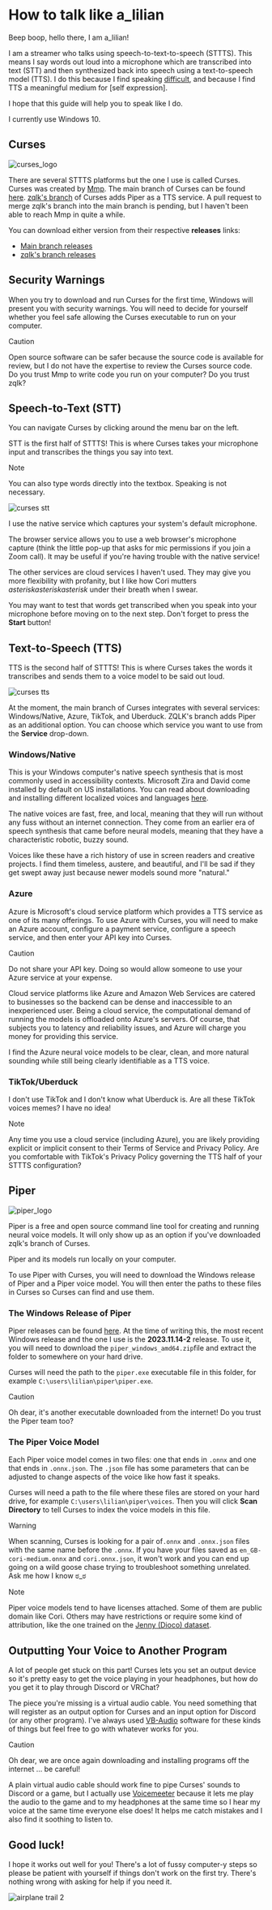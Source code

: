 # How to talk like a_lilian

Beep boop, hello there, I am a_lilian! 

I am a streamer who talks using speech-to-text-to-speech (STTTS). This means I say words out loud into a microphone which are transcribed into text (STT) and then synthesized back into speech using a text-to-speech model (TTS). I do this because I find speaking [difficult](https://www.youtube.com/watch?v=qkNP2KveLVE), and because I find TTS a meaningful medium for [self expression]. 

I hope that this guide will help you to speak like I do. 

I currently use Windows 10.

## Curses

![curses_logo](https://github.com/user-attachments/assets/ef214e69-d9d6-4a28-a272-69ebfcb35445)

There are several STTTS platforms but the one I use is called Curses. Curses was created by [Mmp](https://www.patreon.com/c/mmpcode). The main branch of Curses can be found [here](https://github.com/mmpneo/curses). [zqlk's branch](https://github.com/zqlk256/curses) of Curses adds Piper as a TTS service. A pull request to merge zqlk's branch into the main branch is pending, but I haven't been able to reach Mmp in quite a while. 

You can download either version from their respective **releases** links:

- [Main branch releases](https://github.com/mmpneo/curses/releases)
- [zqlk's branch releases](https://github.com/zqlk256/curses/releases)

## Security Warnings

When you try to download and run Curses for the first time, Windows will present you with security warnings. You will need to decide for yourself whether you feel safe allowing the Curses executable to run on your computer. 

> [!CAUTION]
> Open source software can be safer because the source code is available for review, but I do not have the expertise to review the Curses source code. Do you trust Mmp to write code you run on your computer? Do you trust zqlk?

## Speech-to-Text (STT)

You can navigate Curses by clicking around the menu bar on the left.

STT is the first half of STTTS! This is where Curses takes your microphone input and transcribes the things you say into text.

> [!NOTE]
> You can also type words directly into the textbox. Speaking is not necessary. 

![curses stt](https://github.com/user-attachments/assets/1c31c265-0e62-4aa2-bd6f-5ca9a0a0393b)

I use the native service which captures your system's default microphone. 

The browser service allows you to use a web browser's microphone capture (think the little pop-up that asks for mic permissions if you join a Zoom call). It may be useful if you're having trouble with the native service!

The other services are cloud services I haven't used. They may give you more flexibility with profanity, but I like how Cori mutters _asteriskasteriskasterisk_ under their breath when I swear. 

You may want to test that words get transcribed when you speak into your microphone before moving on to the next step. Don't forget to press the **Start** button!

## Text-to-Speech (TTS)

TTS is the second half of STTTS! This is where Curses takes the words it transcribes and sends them to a voice model to be said out loud.

![curses tts](https://github.com/user-attachments/assets/0cd3529b-dc37-4b9a-80e4-bef298180107)

At the moment, the main branch of Curses integrates with several services: Windows/Native, Azure, TikTok, and Uberduck. ZQLK's branch adds Piper as an additional option. You can choose which service you want to use from the **Service** drop-down.
 
### Windows/Native

This is your Windows computer's native speech synthesis that is most commonly used in accessibility contexts. Microsoft Zira and David come installed by default on US installations. You can read about downloading and installing different localized voices and languages [here](https://support.microsoft.com/en-us/windows/appendix-a-supported-languages-and-voices-4486e345-7730-53da-fcfe-55cc64300f01#WindowsVersion=Windows_10).

The native voices are fast, free, and local, meaning that they will run without any fuss without an internet connection. They come from an earlier era of speech synthesis that came before neural models, meaning that they have a characteristic robotic, buzzy sound. 

Voices like these have a rich history of use in screen readers and creative projects. I find them timeless, austere, and beautiful, and I'll be sad if they get swept away just because newer models sound more "natural."

### Azure

Azure is Microsoft's cloud service platform which provides a TTS service as one of its many offerings. To use Azure with Curses, you will need to make an Azure account, configure a payment service, configure a speech service, and then enter your API key into Curses. 

> [!CAUTION]
> Do not share your API key. Doing so would allow someone to use your Azure service at your expense.

Cloud service platforms like Azure and Amazon Web Services are catered to businesses so the backend can be dense and inaccessible to an inexperienced user. Being a cloud service, the computational demand of running the models is offloaded onto Azure's servers. Of course, that subjects you to latency and reliability issues, and Azure will charge you money for providing this service.

I find the Azure neural voice models to be clear, clean, and more natural sounding while still being clearly identifiable as a TTS voice. 

### TikTok/Uberduck

I don't use TikTok and I don't know what Uberduck is. Are all these TikTok voices memes? I have no idea! 

> [!NOTE]
> Any time you use a cloud service (including Azure), you are likely providing explicit or implicit consent to their Terms of Service and Privacy Policy. Are you comfortable with TikTok's Privacy Policy governing the TTS half of your STTTS configuration?

## Piper

![piper_logo](https://github.com/user-attachments/assets/c5f211c0-c524-4842-9814-085322fbd151)

Piper is a free and open source command line tool for creating and running neural voice models. It will only show up as an option if you've downloaded zqlk's branch of Curses.

Piper and its models run locally on your computer.

To use Piper with Curses, you will need to download the Windows release of Piper and a Piper voice model. You will then enter the paths to these files in Curses so Curses can find and use them.

### The Windows Release of Piper

Piper releases can be found [here](https://github.com/rhasspy/piper/releases). At the time of writing this, the most recent Windows release and the one I use is the **2023.11.14-2** release. To use it, you will need to download the `piper_windows_amd64.zip`file and extract the folder to somewhere on your hard drive. 

Curses will need the path to the `piper.exe` executable file in this folder, for example `C:\users\lilian\piper\piper.exe`.

> [!CAUTION]
> Oh dear, it's another executable downloaded from the internet! Do you trust the Piper team too? 

### The Piper Voice Model

Each Piper voice model comes in two files: one that ends in `.onnx` and one that ends in `.onnx.json`. The `.json` file has some parameters that can be adjusted to change aspects of the voice like how fast it speaks.

Curses will need a path to the file where these files are stored on your hard drive, for example `C:\users\lilian\piper\voices`. Then you will click **Scan Directory** to tell Curses to index the voice models in this file.

> [!WARNING]
> When scanning, Curses is looking for a pair of`.onnx` and `.onnx.json` files with the same name before the `.onnx`. If you have your files saved as `en_GB-cori-medium.onnx` and `cori.onnx.json`, it won't work and you can end up going on a wild goose chase trying to troubleshoot something unrelated. Ask me how I know ಠ_ಠ

> [!NOTE]
> Piper voice models tend to have licenses attached. Some of them are public domain like Cori. Others may have restrictions or require some kind of attribution, like the one trained on the [Jenny (Dioco) dataset](https://github.com/dioco-group/jenny-tts-dataset).  

## Outputting Your Voice to Another Program

A lot of people get stuck on this part! Curses lets you set an output device so it's pretty easy to get the voice playing in your headphones, but how do you get it to play through Discord or VRChat? 

The piece you're missing is a virtual audio cable. You need something that will register as an output option for Curses and an input option for Discord (or any other program). I've always used [VB-Audio](https://vb-audio.com/Voicemeeter/index.htm) software for these kinds of things but feel free to go with whatever works for you. 

> [!CAUTION]
> Oh dear, we are once again downloading and installing programs off the internet ... be careful!

A plain virtual audio cable should work fine to pipe Curses' sounds to Discord or a game, but I actually use [Voicemeeter](https://vb-audio.com/Voicemeeter/index.htm) because it lets me play the audio to the game and to my headphones at the same time so I hear my voice at the same time everyone else does! It helps me catch mistakes and I also find it soothing to listen to. 

## Good luck! 

I hope it works out well for you! There's a lot of fussy computer-y steps so please be patient with yourself if things don't work on the first try. There's nothing wrong with asking for help if you need it.

![airplane trail 2](https://github.com/user-attachments/assets/e2d35fe0-48e1-4ff7-ba0b-cb8b2b0537e1)
